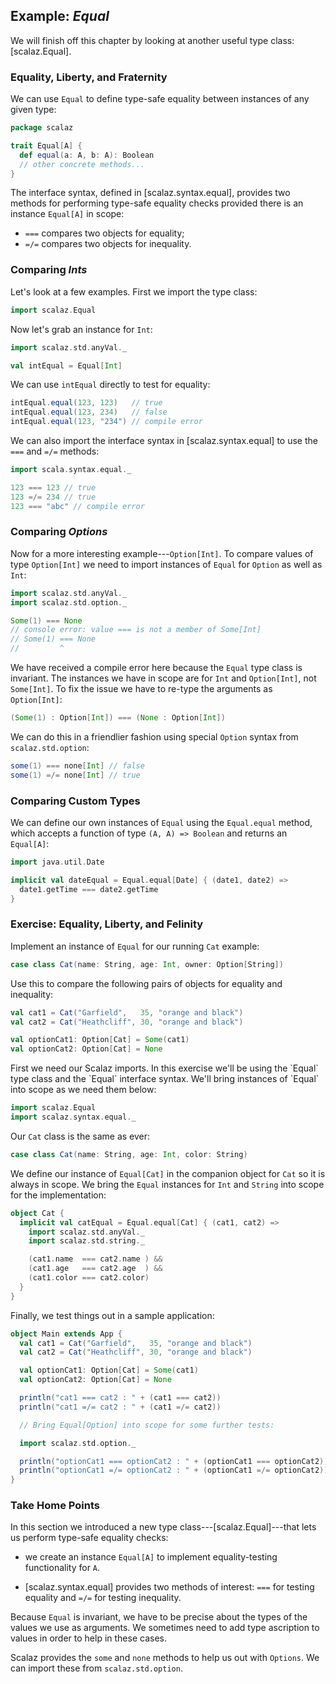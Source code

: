 ## Example: *Equal*

We will finish off this chapter by looking at another useful type class: [scalaz.Equal].

### Equality, Liberty, and Fraternity

We can use `Equal` to define type-safe equality between instances of any given type:

~~~ scala
package scalaz

trait Equal[A] {
  def equal(a: A, b: A): Boolean
  // other concrete methods...
}
~~~

The interface syntax, defined in [scalaz.syntax.equal], provides two methods for performing type-safe equality checks provided there is an instance `Equal[A]` in scope:

 - `===` compares two objects for equality;
 - `=/=` compares two objects for inequality.

### Comparing *Ints*

Let's look at a few examples. First we import the type class:

~~~ scala
import scalaz.Equal
~~~

Now let's grab an instance for `Int`:

~~~ scala
import scalaz.std.anyVal._

val intEqual = Equal[Int]
~~~

We can use `intEqual` directly to test for equality:

~~~ scala
intEqual.equal(123, 123)   // true
intEqual.equal(123, 234)   // false
intEqual.equal(123, "234") // compile error
~~~

We can also import the interface syntax in [scalaz.syntax.equal] to use the `===` and `=/=` methods:

~~~ scala
import scala.syntax.equal._

123 === 123 // true
123 =/= 234 // true
123 === "abc" // compile error
~~~

### Comparing *Options*

Now for a more interesting example---`Option[Int]`. To compare values of type `Option[Int]` we need to import instances of `Equal` for `Option` as well as `Int`:

~~~ scala
import scalaz.std.anyVal._
import scalaz.std.option._

Some(1) === None
// console error: value === is not a member of Some[Int]
// Some(1) === None
//         ^
~~~

We have received a compile error here because the `Equal` type class is invariant. The instances we have in scope are for `Int` and `Option[Int]`, not `Some[Int]`. To fix the issue we have to re-type the arguments as `Option[Int]`:

~~~ scala
(Some(1) : Option[Int]) === (None : Option[Int])
~~~

We can do this in a friendlier fashion using special `Option` syntax from `scalaz.std.option`:

~~~ scala
some(1) === none[Int] // false
some(1) =/= none[Int] // true
~~~

### Comparing Custom Types

We can define our own instances of `Equal` using the `Equal.equal` method, which accepts a function of type `(A, A) => Boolean` and returns an `Equal[A]`:

~~~ scala
import java.util.Date

implicit val dateEqual = Equal.equal[Date] { (date1, date2) =>
  date1.getTime === date2.getTime
}
~~~

### Exercise: Equality, Liberty, and Felinity

Implement an instance of `Equal` for our running `Cat` example:

~~~ scala
case class Cat(name: String, age: Int, owner: Option[String])
~~~

Use this to compare the following pairs of objects for equality and inequality:

~~~ scala
val cat1 = Cat("Garfield",   35, "orange and black")
val cat2 = Cat("Heathcliff", 30, "orange and black")

val optionCat1: Option[Cat] = Some(cat1)
val optionCat2: Option[Cat] = None
~~~

<div class="solution">
First we need our Scalaz imports. In this exercise we'll be using the `Equal` type class and the `Equal` interface syntax. We'll bring instances of `Equal` into scope as we need them below:

~~~ scala
import scalaz.Equal
import scalaz.syntax.equal._
~~~

Our `Cat` class is the same as ever:

~~~ scala
case class Cat(name: String, age: Int, color: String)
~~~

We define our instance of `Equal[Cat]` in the companion object for `Cat` so it is always in scope. We bring the `Equal` instances for `Int` and `String` into scope for the implementation:

~~~ scala
object Cat {
  implicit val catEqual = Equal.equal[Cat] { (cat1, cat2) =>
    import scalaz.std.anyVal._
    import scalaz.std.string._

    (cat1.name  === cat2.name ) &&
    (cat1.age   === cat2.age  ) &&
    (cat1.color === cat2.color)
  }
}
~~~

Finally, we test things out in a sample application:

~~~ scala
object Main extends App {
  val cat1 = Cat("Garfield",   35, "orange and black")
  val cat2 = Cat("Heathcliff", 30, "orange and black")

  val optionCat1: Option[Cat] = Some(cat1)
  val optionCat2: Option[Cat] = None

  println("cat1 === cat2 : " + (cat1 === cat2))
  println("cat1 =/= cat2 : " + (cat1 =/= cat2))

  // Bring Equal[Option] into scope for some further tests:

  import scalaz.std.option._

  println("optionCat1 === optionCat2 : " + (optionCat1 === optionCat2))
  println("optionCat1 =/= optionCat2 : " + (optionCat1 =/= optionCat2))
}
~~~
</div>

### Take Home Points

In this section we introduced a new type class---[scalaz.Equal]---that lets us perform type-safe equality checks:

 - we create an instance `Equal[A]` to implement equality-testing functionality for `A`.

 - [scalaz.syntax.equal] provides two methods of interest: `===` for testing equality and `=/=` for testing inequality.

Because `Equal` is invariant, we have to be precise about the types of the values we use as arguments. We sometimes need to add type ascription to values in order to help in these cases.

Scalaz provides the `some` and `none` methods to help us out with `Options`. We can import these from `scalaz.std.option`.
